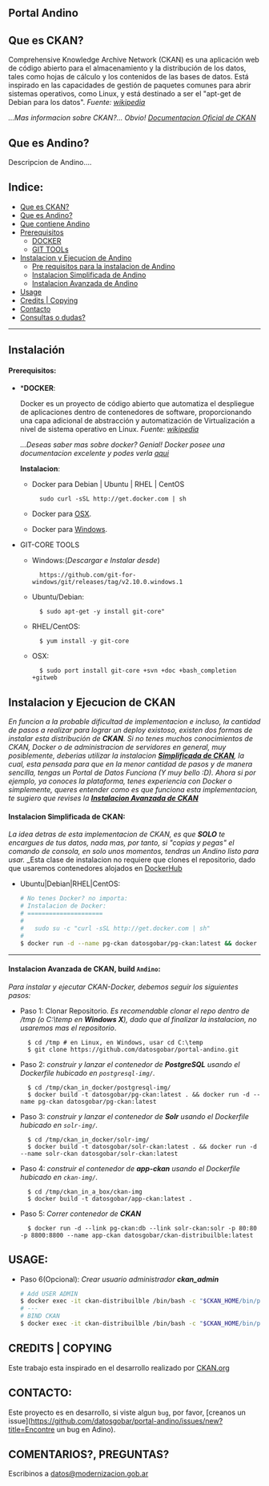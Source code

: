Portal Andino
------------
## Que es CKAN?
Comprehensive Knowledge Archive Network (CKAN) es una aplicación web de código abierto para el almacenamiento y la distribución de los datos, tales como hojas de cálculo y los contenidos de las bases de datos. Está inspirado en las capacidades de gestión de paquetes comunes para abrir sistemas operativos, como Linux, y está destinado a ser el "apt-get de Debian para los datos". _Fuente: [wikipedia](https://es.wikipedia.org/wiki/CKAN)_

_...Mas informacion sobre CKAN?... Obvio! [Documentacion Oficial de CKAN](http://docs.ckan.org/en/latest/)_

## Que es Andino?
Descripcion de Andino....

Indice:
------
+ [Que es CKAN?](#que-es-ckan)
+ [Que es Andino?](que-es-andino)
+ [Que contiene Andino](#features)
+ [Prerequisitos](#prerequisitos)
    + [DOCKER](#docker)
    + [GIT TOOLs](#git-tools)
+ [Instalacion y Ejecucion de Andino](#instalación)
	+ [Pre requisitos para la instalacion de Andino](#prerequisitos)
    + [Instalacion Simplificada de Andino](#instalacion-simplificada-de-ckan)
    + [Instalacion Avanzada de Andino](#instalacion-avanzada-de-ckan)
+ [Usage](#usage)
+ [Credits | Copying](#credits--copying)
+ [Contacto](#contacto)	
+ [Consultas o dudas?](#comentarios-preguntas)


---




Instalación
-----------
#### Prerequisitos:

+ ***DOCKER**:

	Docker es un proyecto de código abierto que automatiza el despliegue de aplicaciones dentro de contenedores de software, proporcionando una capa adicional de abstracción y automatización de Virtualización a nivel de sistema operativo en Linux. _Fuente: [wikipedia](https://es.wikipedia.org/wiki/Docker_(software))_

	_...Deseas saber mas sobre docker? Genial! Docker posee una documentacion excelente y podes verla [aqui](https://docs.docker.com/)_

	**Instalacion**:

	+ Docker para Debian | Ubuntu | RHEL | CentOS

			sudo curl -sSL http://get.docker.com | sh

	+ Docker para [OSX](https://docs.docker.com/docker-for-mac).
	+ Docker para [Windows](https://docs.docker.com/engine/installation/windows).


+ GIT-CORE TOOLS
	+ Windows:(_Descargar e Instalar desde_)
	
			https://github.com/git-for-windows/git/releases/tag/v2.10.0.windows.1

	+ Ubuntu/Debian:

			$ sudo apt-get -y install git-core"

	+ RHEL/CentOS:

			$ yum install -y git-core

	+ OSX:

		    $ sudo port install git-core +svn +doc +bash_completion +gitweb


Instalacion y Ejecucion de CKAN
-------------------------------
_En funcion a la probable dificultad de implementacion e incluso, la cantidad de pasos a realizar para lograr un deploy existoso, existen dos formas de instalar esta distribución de **CKAN**. Si no tenes muchos conocimientos de CKAN, Docker o de administracion de servidores en general, muy posiblemente, deberias utilizar la instalacion **[Simplificada  de CKAN](#instalacion-simplificada-de-ckan)**, la cual, esta pensada para que en la menor cantidad de pasos y de manera sencilla, tengas un Portal de Datos Funciona (Y muy bello :D). Ahora si por ejemplo, ya conoces la plataforma, tenes experiencia con Docker o simplemente, queres entender como es que funciona esta implementacion, te sugiero que revises la **[Instalacion Avanzada de CKAN](#instalacion-avanzada-de-ckan)**_


#### Instalacion Simplificada de CKAN:

_La idea detras de esta implementacion de CKAN, es que **SOLO** te encargues de tus datos, nada mas, por tanto, si "copias y pegas" el comando de consola, en solo unos momentos, tendras un Andino listo para usar._
_Esta clase de instalacion no requiere que clones el repositorio, dado que usaremos contenedores alojados en [DockerHub](https://hub.docker.com/r/datosgobar)

+ Ubuntu|Debian|RHEL|CentOS:
	```bash
	# No tenes Docker? no importa:
	# Instalacion de Docker:
	# =====================
	#
	# 	sudo su -c "curl -sSL http://get.docker.com | sh"
	#
	$ docker run -d --name pg-ckan datosgobar/pg-ckan:latest && docker run -d --name solr-ckan datosgobar/solr-ckan:latest && docker run -d --name  app-ckan -p 80:80 -p 8800:8800 --link pg-ckan:db --link solr-ckan:solr datosgobar/app-ckan:latest
	```
---

#### Instalacion Avanzada de CKAN, build `Andino`:

_Para instalar y ejecutar CKAN-Docker, debemos seguir los siguientes pasos:_

+ Paso 1: Clonar Repositorio. 
_Es recomendable clonar el repo dentro de /tmp (o C:\temp en **Windows X**), dado que al finalizar la instalacion, no usaremos mas el repositorio_.
		
		$ cd /tmp # en Linux, en Windows, usar cd C:\temp
		$ git clone https://github.com/datosgobar/portal-andino.git

+ Paso 2: _construir y lanzar el contenedor de **PostgreSQL** usando el Dockerfile hubicado en `postgresql-img/`._ 

		$ cd /tmp/ckan_in_docker/postgresql-img/
		$ docker build -t datosgobar/pg-ckan:latest . && docker run -d --name pg-ckan datosgobar/pg-ckan:latest


+ Paso 3: _construir y lanzar el contenedor de **Solr** usando el Dockerfile hubicado en `solr-img/`._

		$ cd /tmp/ckan_in_docker/solr-img/ 
		$ docker build -t datosgobar/solr-ckan:latest . && docker run -d  --name solr-ckan datosgobar/solr-ckan:latest

+ Paso 4: _construir el contenedor de **app-ckan** usando el Dockerfile hubicado en `ckan-img/`._

		$ cd /tmp/ckan_in_a_box/ckan-img
		$ docker build -t datosgobar/app-ckan:latest .

+ Paso 5: _Correr contenedor  de **CKAN**_
		
		$ docker run -d --link pg-ckan:db --link solr-ckan:solr -p 80:80 -p 8800:8800 --name app-ckan datosgobar/ckan-distribuilble:latest

USAGE:
-----
+ Paso 6(Opcional): _Crear usuario administrador **ckan_admin**_
	```bash		
	# Add USER ADMIN
	$ docker exec -it ckan-distribuilble /bin/bash -c "$CKAN_HOME/bin/paster --plugin=ckan sysadmin add ckan_admin -c /etc/ckan/default/production.ini"
	# ---
	# BIND CKAN
	$ docker exec -it ckan-distribuilble /bin/bash -c "$CKAN_HOME/bin/paster --plugin=ckan config-tool /etc/ckan/default/production.ini -e 'ckan.site_url = http://tu_dominio.com.ar' 'ckan.datapusher.url = http://tu_dominio.com.ar:8800'"
	```

CREDITS | COPYING
---
Este trabajo esta inspirado en el desarrollo realizado por [CKAN.org](https://github.com/ckan/ckan/)

CONTACTO:
---
Este proyecto es en desarrollo, si viste algun `bug`, por favor, [creanos un issue](https://github.com/datosgobar/portal-andino/issues/new?title=Encontre un bug en Adino).

COMENTARIOS?, PREGUNTAS?
---
Escribinos a [datos@modernizacion.gob.ar](mailto:datos@modernizacion.gob.ar)